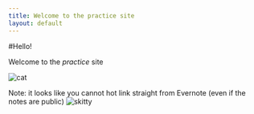 ```yaml
---
title: Welcome to the practice site
layout: default
---
```


#Hello!

Welcome to the *practice* site

![cat](https://www.evernote.com/shard/s35/sh/52fa36c7-9f68-4ddd-9485-1a7b72ea4a1b/68950916f64ed0023c0a7aad30ac6fe6/res/68ec70a3-2bb9-46f3-b67a-4ec673133fdb/skitty.jpg?resizeSmall&width=832)

Note: it looks like you cannot hot link straight from Evernote (even if the notes are public)
![skitty](https://f.cloud.github.com/assets/1367655/942514/d2897012-01b8-11e3-9e2a-e60b5fd9d3d9.jpg)
